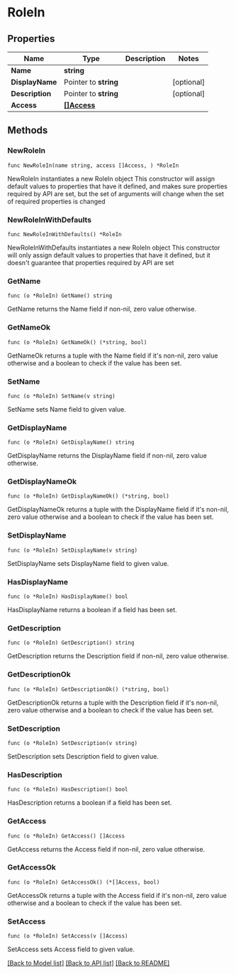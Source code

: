 # RoleIn

## Properties

Name | Type | Description | Notes
------------ | ------------- | ------------- | -------------
**Name** | **string** |  | 
**DisplayName** | Pointer to **string** |  | [optional] 
**Description** | Pointer to **string** |  | [optional] 
**Access** | [**[]Access**](Access.md) |  | 

## Methods

### NewRoleIn

`func NewRoleIn(name string, access []Access, ) *RoleIn`

NewRoleIn instantiates a new RoleIn object
This constructor will assign default values to properties that have it defined,
and makes sure properties required by API are set, but the set of arguments
will change when the set of required properties is changed

### NewRoleInWithDefaults

`func NewRoleInWithDefaults() *RoleIn`

NewRoleInWithDefaults instantiates a new RoleIn object
This constructor will only assign default values to properties that have it defined,
but it doesn't guarantee that properties required by API are set

### GetName

`func (o *RoleIn) GetName() string`

GetName returns the Name field if non-nil, zero value otherwise.

### GetNameOk

`func (o *RoleIn) GetNameOk() (*string, bool)`

GetNameOk returns a tuple with the Name field if it's non-nil, zero value otherwise
and a boolean to check if the value has been set.

### SetName

`func (o *RoleIn) SetName(v string)`

SetName sets Name field to given value.


### GetDisplayName

`func (o *RoleIn) GetDisplayName() string`

GetDisplayName returns the DisplayName field if non-nil, zero value otherwise.

### GetDisplayNameOk

`func (o *RoleIn) GetDisplayNameOk() (*string, bool)`

GetDisplayNameOk returns a tuple with the DisplayName field if it's non-nil, zero value otherwise
and a boolean to check if the value has been set.

### SetDisplayName

`func (o *RoleIn) SetDisplayName(v string)`

SetDisplayName sets DisplayName field to given value.

### HasDisplayName

`func (o *RoleIn) HasDisplayName() bool`

HasDisplayName returns a boolean if a field has been set.

### GetDescription

`func (o *RoleIn) GetDescription() string`

GetDescription returns the Description field if non-nil, zero value otherwise.

### GetDescriptionOk

`func (o *RoleIn) GetDescriptionOk() (*string, bool)`

GetDescriptionOk returns a tuple with the Description field if it's non-nil, zero value otherwise
and a boolean to check if the value has been set.

### SetDescription

`func (o *RoleIn) SetDescription(v string)`

SetDescription sets Description field to given value.

### HasDescription

`func (o *RoleIn) HasDescription() bool`

HasDescription returns a boolean if a field has been set.

### GetAccess

`func (o *RoleIn) GetAccess() []Access`

GetAccess returns the Access field if non-nil, zero value otherwise.

### GetAccessOk

`func (o *RoleIn) GetAccessOk() (*[]Access, bool)`

GetAccessOk returns a tuple with the Access field if it's non-nil, zero value otherwise
and a boolean to check if the value has been set.

### SetAccess

`func (o *RoleIn) SetAccess(v []Access)`

SetAccess sets Access field to given value.



[[Back to Model list]](../README.md#documentation-for-models) [[Back to API list]](../README.md#documentation-for-api-endpoints) [[Back to README]](../README.md)


